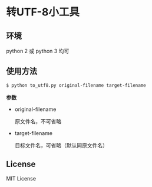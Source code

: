 # 转UTF-8小工具



## 环境

python 2 或 python 3 均可



## 使用方法

```bash
$ python to_utf8.py original-filename target-filename
```

**参数**

- original-filename

  原文件名，不可省略

- target-filename

  目标文件名，可省略（默认同原文件名）



## License

MIT License

